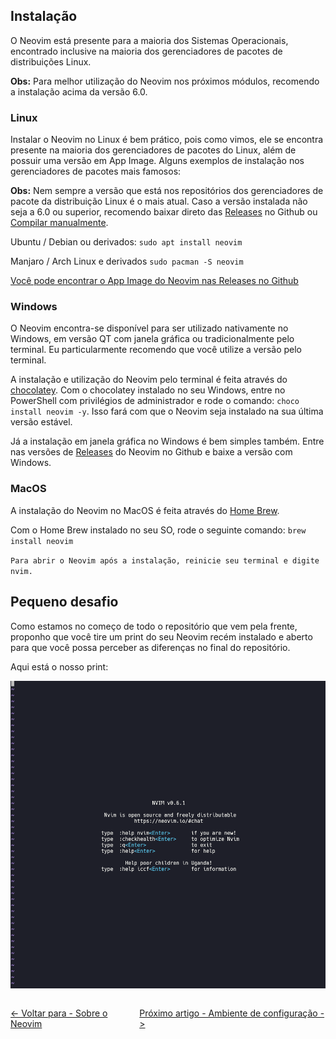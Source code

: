 ## Instalação

O Neovim está presente para a maioria dos Sistemas Operacionais, encontrado inclusive na maioria dos gerenciadores de pacotes de distribuições Linux.

**Obs:** Para melhor utilização do Neovim nos próximos módulos, recomendo a instalação acima da versão 6.0.

### Linux

Instalar o Neovim no Linux é bem prático, pois como vimos, ele se encontra presente na maioria dos gerenciadores de pacotes do Linux, além de possuir uma versão em App Image. Alguns exemplos de instalação nos gerenciadores de pacotes mais famosos:

**Obs:** Nem sempre a versão que está nos repositórios dos gerenciadores de pacote da distribuição Linux é o mais atual. Caso a versão instalada não seja a 6.0 ou superior, recomendo baixar direto das [Releases](https://github.com/neovim/neovim/releases) no Github ou [Compilar manualmente](https://github.com/neovim/neovim/wiki/Building-Neovim).

Ubuntu / Debian ou derivados: `sudo apt install neovim`

Manjaro / Arch Linux e derivados `sudo pacman -S neovim`

[Você pode encontrar o App Image do Neovim nas Releases no Github](https://github.com/neovim/neovim/releases)

### Windows

O Neovim encontra-se disponível para ser utilizado nativamente no Windows, em versão QT com janela gráfica ou tradicionalmente pelo terminal. Eu particularmente recomendo que você utilize a versão pelo terminal.

A instalação e utilização do Neovim pelo terminal é feita através do [chocolatey](https://chocolatey.org/). Com o chocolatey instalado no seu Windows, entre no PowerShell com privilégios de administrador e rode o comando: `choco install neovim -y`. Isso fará com que o Neovim seja instalado na sua última versão estável.

Já a instalação em janela gráfica no Windows é bem simples também. Entre nas versões de [Releases](https://github.com/neovim/neovim/releases) do Neovim no Github e baixe a versão com Windows.

### MacOS

A instalação do Neovim no MacOS é feita através do [Home Brew](https://brew.sh/).

Com o Home Brew instalado no seu SO, rode o seguinte comando: `brew install neovim`

`Para abrir o Neovim após a instalação, reinicie seu terminal e digite nvim.`

## Pequeno desafio

Como estamos no começo de todo o repositório que vem pela frente, proponho que você tire um print do seu Neovim recém instalado e aberto para que você possa perceber as diferenças no final do repositório.

Aqui está o nosso print:

![Print neovim zerado](../../images/modulo-01/nvimzerado.png)

<div style="display: flex; justify-content: space-between;">
    <p>
        <a href="./sobre-o-neovim.md"><- Voltar para - Sobre o Neovim</a>
    </p>
    <p>
        <a href="./ambiente-de-configuracao.md">Próximo artigo - Ambiente de configuração -></a>
    </p>
</div>
